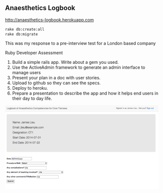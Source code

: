 ## Anaesthetics Logbook

http://anaesthetics-logbook.herokuapp.com

    rake db:create:all
    rake db:migrate

This was my response to a pre-interview test for a London based company

Ruby Developer Assessment

1. Build a simple rails app. Write about a gem you used.
2. Use the ActiveAdmin framework to generate an admin interface to manage users
3. Present your plan in a doc with user stories.
4. Upload to github so they can see the specs.
5. Deploy to heroku.
6. Prepare a presentation to describe the app and how it helps end users in their day to day life.

<center>
<img src="./image.png" />
</center>
